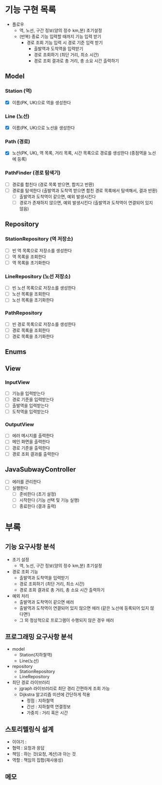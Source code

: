 # 기능 구현 목록

- 플로우
    - 역, 노선, 구간 정보(양의 정수 km,분) 초기설정
    - (반복) 종료 기능 입력할 때까지 기능 입력 받기
        - 경로 조회 기능 입력 시 경로 기준 입력 받기
            - 출발역과 도착역을 입력받기
            - 경로 조회하기 (최단 거리, 최소 시간)
            - 경로 조회 결과로 총 거리, 총 소요 시간 출력하기

## Model

### Station (역)

- [x] 이름(PK, UK)으로 역을 생성한다

### Line (노선)

- [x] 이름(PK, UK)으로 노선을 생성한다

### Path (경로)

- [x] 노선(PK, UK), 역 목록, 거리 목록, 시간 목록으로 경로를 생성한다 (종점역을 노선에 등록)

### PathFinder (경로 탐색기)

- [ ] 경로를 합친다 (경로 목록 받으면, 합치고 반환)
- [ ] 경로를 탐색한다 (출발역과 도착역 받으면 합친 경로 목록에서 탐색해서, 결과 반환)
    - [ ] 출발역과 도착역이 같으면, 예외 발생시킨다
    - [ ] 경로가 존재하지 않으면, 예외 발생시킨다 (출발역과 도착역이 연결되어 있지 않음)

## Repository

### StationRepository (역 저장소)

- [ ] 빈 역 목록으로 저장소를 생성한다
- [ ] 역 목록을 조회한다
- [ ] 역 목록을 초기화한다

### LineRepository (노선 저장소)

- [ ] 빈 노션 목록으로 저장소를 생성한다
- [ ] 노선 목록을 조회한다
- [ ] 노선 목록을 초기화한다

### PathRepository

- [ ] 빈 경로 목록으로 저장소를 생성한다
- [ ] 경로 목록을 조회한다
- [ ] 경로 목록을 초기화한다

## Enums

## View

### InputView

- [ ] 기능을 입력받는다
- [ ] 경로 기준을 입력받는다
- [ ] 출발역을 입력받는다
- [ ] 도착역을 입력받는다

### OutputView

- [ ] 에러 메시지를 출력한다
- [ ] 메인 화면을 출력한다
- [ ] 경로 기준을 출력한다
- [ ] 경로 조회 결과를 출력한다

## JavaSubwayController

- [ ] 에러를 관리한다
- [ ] 실행한다
    - [ ] 준비한다 (초기 설정)
    - [ ] 시작한다 (기능 선택 및 기능 실행)
    - [ ] 종료한다 (결과 출력)

# 부록

## 기능 요구사항 분석

- 초기 설정
    - 역, 노선, 구간 정보(양의 정수 km,분) 초기설정
- 경로 조회 기능
    - 출발역과 도착역을 입력받기
    - 경로 조회하기 (최단 거리, 최소 시간)
    - 경로 조회 결과로 총 거리, 총 소요 시간 출력하기
- 예외 처리
    - 출발역과 도착역이 같으면 에러
    - 출발역과 도착역이 연결되어 있지 않으면 에러 (같은 노선에 등록되어 있지 않다면!)
    - 그 외 정상적으로 프로그램이 수행되지 않은 경우 에러

## 프로그래밍 요구사항 분석

- model
    - Station(지하철역)
    - Line(노선)
- repository
    - StationRepository
    - LineRepository
- 최단 경로 라이브러리
    - jgraph 라이브러리로 최단 경리 간편하게 조회 가능
    - Dijkstra 알고리즘 미션에 간단하게 적용
        - 정점 : 지하철역
        - 간선 : 지하철역 연결정보
        - 가중치 : 거리 혹은 시간

## 스토리텔링식 설계

- 이야기 :
- 협력 : 요청과 응답
- 책임 : 하는 것(요청, 계산)과 아는 것
- 역할 : 책임의 집합(재사용성)

## 메모
